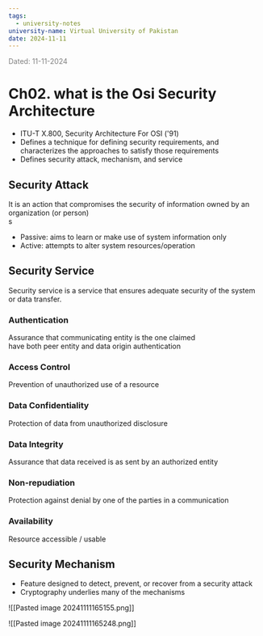 ```yaml
---
tags:
  - university-notes
university-name: Virtual University of Pakistan
date: 2024-11-11
---
```


<span style="color: gray;">Dated: 11-11-2024</span>

# Ch02. what is the Osi Security Architecture

- ITU-T X.800, Security Architecture For OSI ('91)
- Defines a technique for defining security requirements, and characterizes the approaches to satisfy those requirements
- Defines security attack, mechanism, and service

## Security Attack

It is an action that compromises the security of information owned by an organization (or person)  
s
- Passive: aims to learn or make use of system information only
- Active: attempts to alter system resources/operation

## Security Service

Security service is a service that ensures adequate security of the system or data transfer.

### Authentication

Assurance that communicating entity is the one claimed  
have both peer entity and data origin authentication

### Access Control

Prevention of unauthorized use of a resource

### Data Confidentiality

Protection of data from unauthorized disclosure

### Data Integrity

Assurance that data received is as sent by an authorized entity

### Non-repudiation

Protection against denial by one of the parties in a communication

### Availability

Resource accessible / usable

## Security Mechanism

- Feature designed to detect, prevent, or recover from a security attack
- Cryptography underlies many of the mechanisms  

![[Pasted image 20241111165155.png]]

![[Pasted image 20241111165248.png]]

